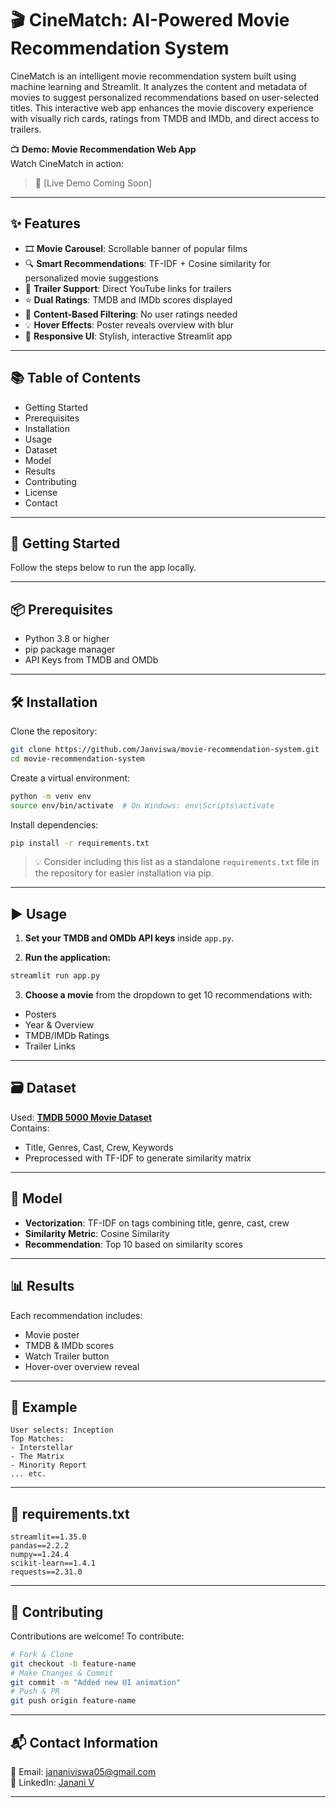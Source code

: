 # 🎬 CineMatch: AI-Powered Movie Recommendation System

CineMatch is an intelligent movie recommendation system built using machine learning and Streamlit. It analyzes the content and metadata of movies to suggest personalized recommendations based on user-selected titles. This interactive web app enhances the movie discovery experience with visually rich cards, ratings from TMDB and IMDb, and direct access to trailers.

📺 **Demo: Movie Recommendation Web App**  
Watch CineMatch in action:

> 🚀 [Live Demo Coming Soon]

---

## ✨ Features

- 🎞️ **Movie Carousel**: Scrollable banner of popular films
- 🔍 **Smart Recommendations**: TF-IDF + Cosine similarity for personalized movie suggestions
- 🎥 **Trailer Support**: Direct YouTube links for trailers
- ⭐ **Dual Ratings**: TMDB and IMDb scores displayed
- 🧠 **Content-Based Filtering**: No user ratings needed
- 💡 **Hover Effects**: Poster reveals overview with blur
- 📱 **Responsive UI**: Stylish, interactive Streamlit app

---

## 📚 Table of Contents

- Getting Started  
- Prerequisites  
- Installation  
- Usage  
- Dataset  
- Model  
- Results  
- Contributing  
- License  
- Contact  

---

## 🚀 Getting Started

Follow the steps below to run the app locally.

---

## 📦 Prerequisites

- Python 3.8 or higher  
- pip package manager  
- API Keys from TMDB and OMDb  

---

## 🛠️ Installation

Clone the repository:

```bash
git clone https://github.com/Janviswa/movie-recommendation-system.git
cd movie-recommendation-system
```

Create a virtual environment:

```bash
python -m venv env
source env/bin/activate  # On Windows: env\Scripts\activate
```

Install dependencies:

```bash
pip install -r requirements.txt
```

> 💡 Consider including this list as a standalone `requirements.txt` file in the repository for easier installation via pip.

---

## ▶️ Usage

1. **Set your TMDB and OMDb API keys** inside `app.py`.

2. **Run the application:**

```bash
streamlit run app.py
```

3. **Choose a movie** from the dropdown to get 10 recommendations with:

- Posters  
- Year & Overview  
- TMDB/IMDb Ratings  
- Trailer Links  

---

## 🗃️ Dataset

Used: **[TMDB 5000 Movie Dataset](https://www.kaggle.com/datasets/tmdb/tmdb-movie-metadata)**  
Contains:  
- Title, Genres, Cast, Crew, Keywords  
- Preprocessed with TF-IDF to generate similarity matrix

---

## 🧠 Model

- **Vectorization**: TF-IDF on tags combining title, genre, cast, crew  
- **Similarity Metric**: Cosine Similarity  
- **Recommendation**: Top 10 based on similarity scores

---

## 📊 Results

Each recommendation includes:

- Movie poster  
- TMDB & IMDb scores  
- Watch Trailer button  
- Hover-over overview reveal  

---

## 🧪 Example

```
User selects: Inception  
Top Matches:
- Interstellar
- The Matrix
- Minority Report
... etc.
```

---

## 🧾 requirements.txt

```
streamlit==1.35.0
pandas==2.2.2
numpy==1.24.4
scikit-learn==1.4.1
requests==2.31.0
```

---

## 🤝 Contributing

Contributions are welcome! To contribute:

```bash
# Fork & Clone
git checkout -b feature-name
# Make Changes & Commit
git commit -m "Added new UI animation"
# Push & PR
git push origin feature-name
```

---

## 📬 Contact Information

📧 Email: jananiviswa05@gmail.com  
🔗 LinkedIn: [Janani V](https://linkedin.com/in/janani-v)

---
